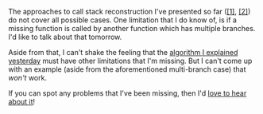 The approaches to call stack reconstruction I've presented so far
([[1]](/daily/2024-08-25), [[2]](/daily/2024-08-27)) do not cover all possible
cases. One limitation that I do know of, is if a missing function is called by
another function which has multiple branches. I'd like to talk about that
tomorrow.

Aside from that, I can't shake the feeling that the
[algorithm I explained yesterday](/daily/2024-08-27) must have other limitations
that I'm missing. But I can't come up with an example (aside from the
aforementioned multi-branch case) that _won't_ work.

If you can spot any problems that I've been missing, then I'd
[love to hear about it](mailto:hello@hannobraun.com)!
